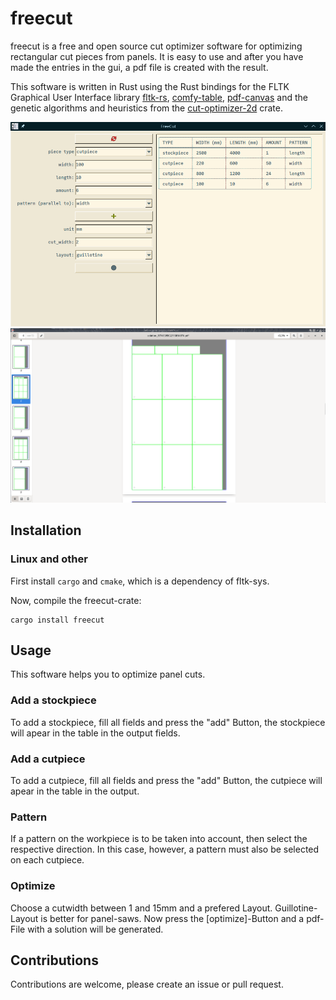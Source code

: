 # freecut

freecut is a free and open source cut optimizer software for optimizing rectangular cut pieces from panels.
It is easy to use and after you have made the entries in the gui, a pdf file is created with the result.

This software is written in Rust using the Rust bindings for the FLTK Graphical User Interface library [fltk-rs](https://crates.io/crates/fltk),
[comfy-table](https://crates.io/crates/comfy-table), [pdf-canvas](https://crates.io/crates/pdf-canvas) and the genetic algorithms and heuristics from the
[cut-optimizer-2d](https://crates.io/crates/cut-optimizer-2d) crate.

![Screenshot gui0](assets/freecut01.png)
![Screenshot pdf](assets/freecut_screenshot2.png)

## Installation

### Linux and other

First install `cargo` and `cmake`, which is a dependency of fltk-sys.

Now, compile the freecut-crate:

```
cargo install freecut
```
## Usage

This software helps you to optimize panel cuts.

### Add a stockpiece

To add a stockpiece, fill all fields and press the "add" Button, the stockpiece will apear in the table
in the output fields.

### Add a cutpiece

To add a cutpiece, fill all fields and press the "add" Button, the cutpiece will apear in the table in the
output.

### Pattern

If a pattern on the workpiece is to be taken into account, then select the respective direction.
In this case, however, a pattern must also be selected on each cutpiece.

### Optimize

Choose a cutwidth between 1 and 15mm and a prefered Layout.
Guillotine-Layout is better for panel-saws.
Now press the [optimize]-Button and a pdf-File with a solution will be generated.

## Contributions

Contributions are welcome, please create an issue or pull request.
